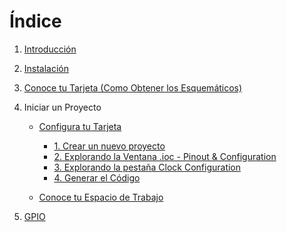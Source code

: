 # Índice

1. [Introducción](Files/Introduction/Introduction.md)
2. [Instalación](Files/Instalation/Instalation.md)
3. [Conoce tu Tarjeta (Como Obtener los Esquemáticos)](Files/Conoce_tu_placa/conoce_tu_placa.md)
4. Iniciar un Proyecto
    - [Configura tu Tarjeta](Files/iniciar_proyecto/iniciar_un_proyecto.md)
        - [1. Crear un nuevo proyecto](https://github.com/JossueE/Mastering-STM32/blob/main/Files/iniciar_proyecto/iniciar_un_proyecto.md#-1-crear-un-nuevo-proyecto)
        - [2. Explorando la Ventana .ioc - Pinout & Configuration](https://github.com/JossueE/Mastering-STM32/blob/main/Files/iniciar_proyecto/iniciar_un_proyecto.md#-2-explorando-la-ventana-ioc---pinout--configuration)
        - [3. Explorando la pestaña Clock Configuration](https://github.com/JossueE/Mastering-STM32/blob/main/Files/iniciar_proyecto/iniciar_un_proyecto.md#%EF%B8%8F-3-explorando-la-pesta%C3%B1a-clock-configuration)
        - [4. Generar el Código](https://github.com/JossueE/Mastering-STM32/blob/main/Files/iniciar_proyecto/iniciar_un_proyecto.md#%EF%B8%8F-4-generar-el-código)
    
    - [Conoce tu Espacio de Trabajo](Files/iniciar_proyecto/tu_espacio_trabajo.md)

5. [GPIO]()